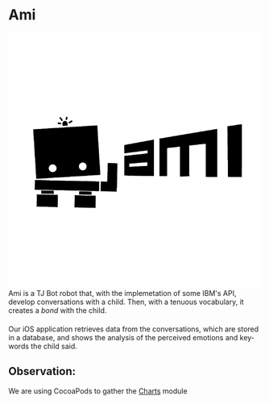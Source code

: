 # Ami
![](Ami/Extra/Assets.xcassets/amiLogoBlackAlpha.imageset/output-onlinepngtools.png)
Ami is a TJ Bot robot that, with the implemetation of some IBM's API, develop conversations with a child.
Then, with a tenuous vocabulary, it creates a _bond_ with the child.
####
Our iOS application retrieves data from the conversations, which are stored in a database, and shows the analysis of the perceived emotions and key-words the child said.

## Observation:
We are using CocoaPods to gather the [Charts](https://github.com/danielgindi/Charts) module

